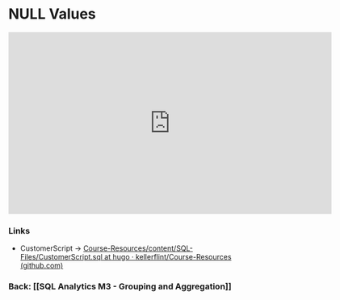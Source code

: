 
# NULL Values

<iframe src="https://share.descript.com/embed/jpE7vvnezA2" width="640" height="360" frameborder="0" allowfullscreen></iframe>

### Links
- CustomerScript -> [Course-Resources/content/SQL-Files/CustomerScript.sql at hugo · kellerflint/Course-Resources (github.com)](https://github.com/kellerflint/Course-Resources/blob/hugo/content/SQL-Files/CustomerScript.sql)

### Back: [[SQL Analytics M3 - Grouping and Aggregation]]